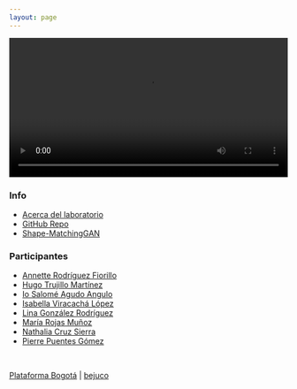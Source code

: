 ```yaml
---
layout: page
---
```

<video width="100%" autoplay loop>
  <source src="imgs/injertos_cut.mp4" type="video/mp4">
</video>

### Info
  - [Acerca del laboratorio](about)
  - [GitHub Repo](https://github.com/bejucoo/Injertos-Tipograficos)
  - [Shape-MatchingGAN](https://williamyang1991.github.io/projects/ICCV2019/SMGAN.html)
  
### Participantes
  - [Annette Rodríguez Fiorillo](participantes/annette)
  - [Hugo Trujillo Martínez](participantes/hache)
  - [Io Salomé Agudo Angulo](participantes/salome)
  - [Isabella Viracachá López](participantes/isabella)
  - [Lina González Rodríguez](participantes/lina)
  - [María Rojas Muñoz](participantes/maria)
  - [Nathalia Cruz Sierra](participantes/nathalia)
  - [Pierre Puentes Gómez](participantes/pierre)

&nbsp; 

[Plataforma Bogotá](https://plataformabogota.gov.co/) | [bejuco](https://bejuco.co/)